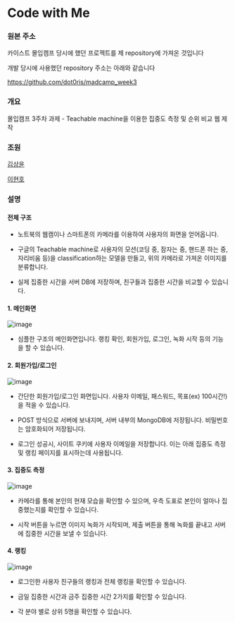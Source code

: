 Code with Me
==============
### 원본 주소

카이스트 몰입캠프 당시에 했던 프로젝트를 제 repository에 가져온 것입니다

개발 당시에 사용했던 repository 주소는 아래와 같습니다

https://github.com/dot0ris/madcamp_week3

### 개요

몰입캠프 3주차 과제 - Teachable machine을 이용한 집중도 측정 및 순위 비교 웹 제작

### 조원

[김상윤](https://github.com/tryotto1)

[이현호](https://github.com/dot0ris)

### 설명

#### 전체 구조

- 노트북의 웹캠이나 스마트폰의 카메라를 이용하여 사용자의 화면을 얻어옵니다.

- 구글의 Teachable machine로 사용자의 모션(코딩 중, 잠자는 중, 핸드폰 하는 중, 자리비움 등)을 classification하는 모델을 만들고, 위의 카메라로 가져온 이미지를 분류합니다.

- 실제 집중한 시간을 서버 DB에 저장하며, 친구들과 집중한 시간을 비교할 수 있습니다.

#### 1. 메인화면
![image](https://user-images.githubusercontent.com/26055860/88668691-e8e80d00-d11d-11ea-9c08-9291f066b89c.png)

- 심플한 구조의 메인화면입니다. 랭킹 확인, 회원가입, 로그인, 녹화 시작 등의 기능을 할 수 있습니다.

#### 2. 회원가입/로그인
![image](https://user-images.githubusercontent.com/26055860/88668775-01f0be00-d11e-11ea-9c06-695d7a244943.png)

- 간단한 회원가입/로그인 화면입니다. 사용자 이메일, 패스워드, 목표(ex) 100시간!)을 적을 수 있습니다.

- POST 방식으로 서버에 보내지며, 서버 내부의 MongoDB에 저장됩니다. 비밀번호는 암호화되어 저장됩니다.

- 로그인 성공시, 사이트 쿠키에 사용자 이메일을 저장합니다. 이는 아래 집중도 측정 및 랭킹 페이지를 표시하는데 사용됩니다.

#### 3. 집중도 측정
![image](https://user-images.githubusercontent.com/26055860/88668819-13d26100-d11e-11ea-91b7-7a52068ea76a.png)

- 카메라를 통해 본인의 현재 모습을 확인할 수 있으며, 우측 도표로 본인이 얼마나 집중했는지를 확인할 수 있습니다.

- 시작 버튼을 누르면 이미지 녹화가 시작되며, 제출 버튼을 통해 녹화를 끝내고 서버에 집중한 시간을 보낼 수 있습니다.

#### 4. 랭킹
![image](https://user-images.githubusercontent.com/26055860/88670092-9e679000-d11f-11ea-8729-d6a1a6fbc2ca.png)

- 로그인한 사용자 친구들의 랭킹과 전체 랭킹을 확인할 수 있습니다.

- 금일 집중한 시간과 금주 집중한 시간 2가지를 확인할 수 있습니다.

- 각 분야 별로 상위 5명을 확인할 수 있습니다.
